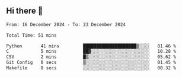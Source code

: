 ## Hi there 👋

<!--
**thethepai/thethepai** is a ✨ _special_ ✨ repository because its `README.md` (this file) appears on your GitHub profile.

Here are some ideas to get you started:

- 🔭 I’m currently working on ...
- 🌱 I’m currently learning ...
- 👯 I’m looking to collaborate on ...
- 🤔 I’m looking for help with ...
- 💬 Ask me about ...
- 📫 How to reach me: ...
- 😄 Pronouns: ...
- ⚡ Fun fact: ...
-->

<!--START_SECTION:waka-->

```txt
From: 16 December 2024 - To: 23 December 2024

Total Time: 51 mins

Python       41 mins         ████████████████████▒░░░░   81.46 %
C            5 mins          ██▓░░░░░░░░░░░░░░░░░░░░░░   10.28 %
CSV          2 mins          █▒░░░░░░░░░░░░░░░░░░░░░░░   05.62 %
Git Config   0 secs          ▒░░░░░░░░░░░░░░░░░░░░░░░░   01.45 %
Makefile     0 secs          ░░░░░░░░░░░░░░░░░░░░░░░░░   00.32 %
```

<!--END_SECTION:waka-->
